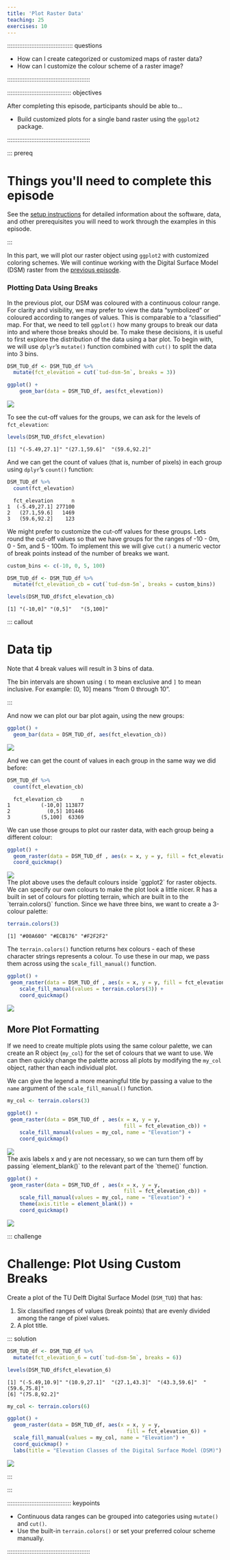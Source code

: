 ```yaml
---
title: 'Plot Raster Data'
teaching: 25
exercises: 10
---
```




:::::::::::::::::::::::::::::::::::::: questions 

- How can I create categorized or customized maps of raster data?
- How can I customize the colour scheme of a raster image?

::::::::::::::::::::::::::::::::::::::::::::::::

::::::::::::::::::::::::::::::::::::: objectives

After completing this episode, participants should be able to…

- Build customized plots for a single band raster using the `ggplot2` package.

::::::::::::::::::::::::::::::::::::::::::::::::

::: prereq

# Things you'll need to complete this episode

See the [setup instructions](../learners/setup.md) for detailed information about the software, data, and other prerequisites you will need to work through the examples in this episode.

<!-- This lesson uses the `terra` package in particular. If you have not installed it yet, do so by running `install.packages("terra")` before loading it with `library(terra)`. -->

:::

In this part, we will plot our raster object using `ggplot2` with customized coloring schemes. We will continue working with the Digital Surface Model (DSM) raster from the [previous episode](../episodes/13-intro-to-raster-data.Rmd).

### Plotting Data Using Breaks
In the previous plot, our DSM was coloured with a continuous colour range. For clarity and visibility, we may prefer to view the data “symbolized” or coloured according to ranges of values. This is comparable to a “classified” map. For that, we need to tell `ggplot()` how many groups to break our data into and where those breaks should be. To make these decisions, it is useful to first explore the distribution of the data using a bar plot. To begin with, we will use `dplyr`’s `mutate()` function combined with `cut()` to split the data into 3 bins.


```r
DSM_TUD_df <- DSM_TUD_df %>%
  mutate(fct_elevation = cut(`tud-dsm-5m`, breaks = 3))

ggplot() +
    geom_bar(data = DSM_TUD_df, aes(fct_elevation))
```

<img src="fig/14-plot-raster-data-rendered-unnamed-chunk-1-1.png" style="display: block; margin: auto;" />

To see the cut-off values for the groups, we can ask for the levels of `fct_elevation`:

```r
levels(DSM_TUD_df$fct_elevation)
```

```output
[1] "(-5.49,27.1]" "(27.1,59.6]"  "(59.6,92.2]" 
```

And we can get the count of values (that is, number of pixels) in each group using `dplyr`’s `count()` function:

```r
DSM_TUD_df %>% 
  count(fct_elevation)
```

```output
  fct_elevation      n
1  (-5.49,27.1] 277100
2   (27.1,59.6]   1469
3   (59.6,92.2]    123
```

We might prefer to customize the cut-off values for these groups. Lets round the cut-off values so that we have groups for the ranges of -10 - 0m, 0 - 5m, and 5 - 100m. To implement this we will give `cut()` a numeric vector of break points instead of the number of breaks we want.


```r
custom_bins <- c(-10, 0, 5, 100)

DSM_TUD_df <- DSM_TUD_df %>%
  mutate(fct_elevation_cb = cut(`tud-dsm-5m`, breaks = custom_bins))

levels(DSM_TUD_df$fct_elevation_cb)
```

```output
[1] "(-10,0]" "(0,5]"   "(5,100]"
```

::: callout

# Data tip

Note that 4 break values will result in 3 bins of data.

The bin intervals are shown using `(` to mean exclusive and `]` to mean inclusive. For example: (0, 10] means “from 0 through 10”.

:::

And now we can plot our bar plot again, using the new groups:

```r
ggplot() +
  geom_bar(data = DSM_TUD_df, aes(fct_elevation_cb))
```

<img src="fig/14-plot-raster-data-rendered-unnamed-chunk-5-1.png" style="display: block; margin: auto;" />

And we can get the count of values in each group in the same way we did before:

```r
DSM_TUD_df %>% 
  count(fct_elevation_cb)
```

```output
  fct_elevation_cb      n
1          (-10,0] 113877
2            (0,5] 101446
3          (5,100]  63369
```

We can use those groups to plot our raster data, with each group being a different colour:

```r
ggplot() +
  geom_raster(data = DSM_TUD_df , aes(x = x, y = y, fill = fct_elevation_cb)) + 
  coord_quickmap()
```

<img src="fig/14-plot-raster-data-rendered-unnamed-chunk-7-1.png" style="display: block; margin: auto;" />
The plot above uses the default colours inside `ggplot2` for raster objects. We can specify our own colours to make the plot look a little nicer. R has a built in set of colours for plotting terrain, which are built in to the `terrain.colors()` function. Since we have three bins, we want to create a 3-colour palette:


```r
terrain.colors(3)
```

```output
[1] "#00A600" "#ECB176" "#F2F2F2"
```

The `terrain.colors()` function returns hex colours - each of these character strings represents a colour. To use these in our map, we pass them across using the `scale_fill_manual()` function.

```r
ggplot() +
 geom_raster(data = DSM_TUD_df , aes(x = x, y = y, fill = fct_elevation_cb)) + 
    scale_fill_manual(values = terrain.colors(3)) + 
    coord_quickmap()
```

<img src="fig/14-plot-raster-data-rendered-unnamed-chunk-9-1.png" style="display: block; margin: auto;" />

## More Plot Formatting

If we need to create multiple plots using the same colour palette, we can create an R object (`my_col`) for the set of colours that we want to use. We can then quickly change the palette across all plots by modifying the `my_col` object, rather than each individual plot.

We can give the legend a more meaningful title by passing a value to the `name` argument of the `scale_fill_manual()` function.

```r
my_col <- terrain.colors(3)

ggplot() +
 geom_raster(data = DSM_TUD_df , aes(x = x, y = y,
                                      fill = fct_elevation_cb)) + 
    scale_fill_manual(values = my_col, name = "Elevation") + 
    coord_quickmap()
```

<img src="fig/14-plot-raster-data-rendered-unnamed-chunk-10-1.png" style="display: block; margin: auto;" />
The axis labels x and y are not necessary, so we can turn them off by passing `element_blank()` to the relevant part of the `theme()` function.

```r
ggplot() +
 geom_raster(data = DSM_TUD_df , aes(x = x, y = y,
                                      fill = fct_elevation_cb)) + 
    scale_fill_manual(values = my_col, name = "Elevation") +
    theme(axis.title = element_blank()) + 
    coord_quickmap()
```

<img src="fig/14-plot-raster-data-rendered-unnamed-chunk-11-1.png" style="display: block; margin: auto;" />


::: challenge

# Challenge: Plot Using Custom Breaks

Create a plot of the TU Delft Digital Surface Model (`DSM_TUD`) that has:

1. Six classified ranges of values (break points) that are evenly divided among the range of pixel values.
3. A plot title.

::: solution


```r
DSM_TUD_df <- DSM_TUD_df %>%
  mutate(fct_elevation_6 = cut(`tud-dsm-5m`, breaks = 6))

levels(DSM_TUD_df$fct_elevation_6)
```

```output
[1] "(-5.49,10.9]" "(10.9,27.1]"  "(27.1,43.3]"  "(43.3,59.6]"  "(59.6,75.8]" 
[6] "(75.8,92.2]" 
```

```r
my_col <- terrain.colors(6)

ggplot() +
  geom_raster(data = DSM_TUD_df, aes(x = x, y = y,
                                       fill = fct_elevation_6)) +
  scale_fill_manual(values = my_col, name = "Elevation") +
  coord_quickmap() +
  labs(title = "Elevation Classes of the Digital Surface Model (DSM)")
```

<img src="fig/14-plot-raster-data-rendered-unnamed-chunk-12-1.png" style="display: block; margin: auto;" />

:::

:::

::::::::::::::::::::::::::::::::::::: keypoints 

- Continuous data ranges can be grouped into categories using `mutate()` and `cut()`.
- Use the built-in `terrain.colors()` or set your preferred colour scheme manually.

::::::::::::::::::::::::::::::::::::::::::::::::


